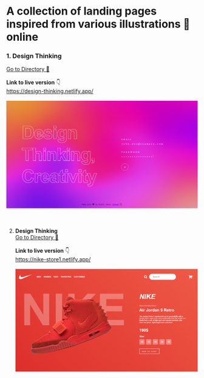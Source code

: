 # A collection of landing pages inspired from various illustrations 🌈 online

### 1. **Design Thinking** <br>
   [ Go to Directory 📂](https://github.com/pulkit-jasti/website-landing-page-projects/tree/master/Design-Thinking) <br><br>
    **Link to live version** 👇 <br>
    https://design-thinking.netlify.app/ <br><br>
    ![](Design-Thinking/images/design-thinking.PNG)
    <br><br><br>

2.  **Design Thinking** <br>
    [Go to Directory 📂](https://github.com/pulkit-jasti/website-landing-page-projects/tree/master/Nike-Store) <br><br>
    **Link to live version** 👇 <br>
    https://nike-store1.netlify.app/ <br><br>
    ![](Nike-Store/Screenshot.PNG)
    <br><br><br>
